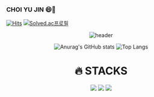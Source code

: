 ### CHOI YU JIN 😄👋

[![Hits](https://hits.seeyoufarm.com/api/count/incr/badge.svg?url=https%3A%2F%2Fgithub.com%2Fgjbae1212%2Fhit-counter&count_bg=%237CC49A&title_bg=%23555555&icon=&icon_color=%23E7E7E7&title=hits&edge_flat=false)](https://hits.seeyoufarm.com)
[![Solved.ac프로필](http://mazassumnida.wtf/api/mini/generate_badge?boj=yujin4641)](https://solved.ac/yujin4641)

<div align=center> 
 
![header](https://capsule-render.vercel.app/api?type=cylinder&text=welcome!&color=7CC49A&fontColor=ffffff&fontSize=70&animation=fadeIn&fontAlignY=55)
 
![Anurag's GitHub stats](https://github-readme-stats.vercel.app/api?username=yujinchoi20&hide=prs&show_icons=true&theme=gruvbox_light#gh-light-mode-only)
![Top Langs](https://github-readme-stats.vercel.app/api/top-langs/?username=yujinchoi20&layout=compact&theme=vue)

</div>

<div align=center><h1>🔥 STACKS</h1></div>

<div align=center> 
  <img src="https://img.shields.io/badge/java-6FBDF0?style=for-the-badge&&logo=java&logoColor=white"> 
  <img src="https://img.shields.io/badge/spring-7CC49A?style=for-the-badge&logo=spring&logoColor=white"> 
  <img src="https://img.shields.io/badge/github-181717?style=for-the-badge&logo=github&logoColor=white">
</div>

